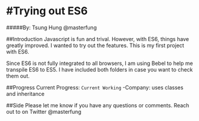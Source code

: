#Trying out ES6
===============
#####By: Tsung Hung @masterfung

##Introduction
Javascript is fun and trival. However, with ES6, things have greatly improved. I wanted to try out the features. This is my first project with ES6. 

Since ES6 is not fully integrated to all browsers, I am using Bebel to help me transpile ES6 to ES5. I have included both folders in case you want to check them out. 

##Progress
Current Progress: `Current Working`
   -Company: uses classes and inheritance

##Side
Please let me know if you have any questions or comments. Reach out to on Twitter @masterfung
